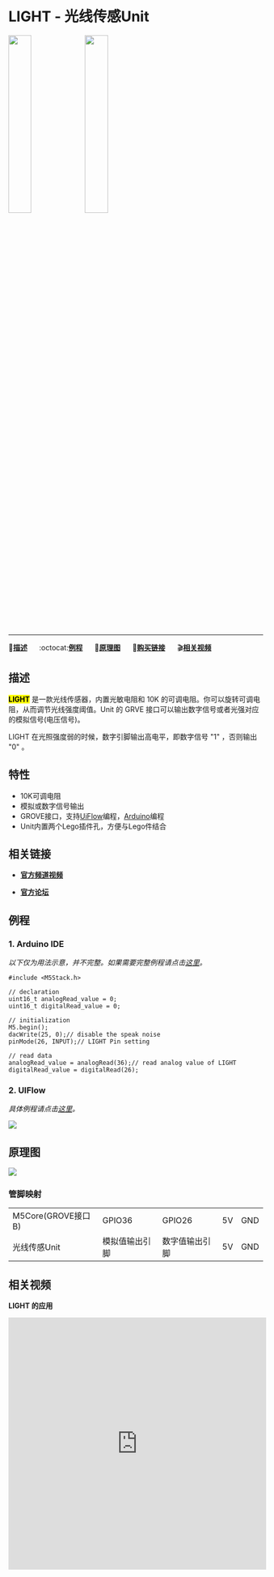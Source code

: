 # LIGHT - 光线传感Unit

<img src="assets/img/product_pics/unit/M5GO_Unit_light.png" width="30%" height="30%"><img src="assets/img/product_pics/unit/unit_light_grove_b.png" width="30%" height="30%">

***

:memo:**[描述](#描述)**&nbsp;&nbsp;&nbsp;&nbsp;&nbsp;&nbsp;:octocat:**[例程](#例程)**&nbsp;&nbsp;&nbsp;&nbsp;&nbsp;&nbsp;:electric_plug:**[原理图](#原理图)**&nbsp;&nbsp;&nbsp;&nbsp;&nbsp;&nbsp;🛒**[购买链接](https://item.taobao.com/item.htm?spm=a1z10.3-c.w4002-1172588106.52.3a93425e5PQbBs&id=577601079444)**&nbsp;&nbsp;&nbsp;&nbsp;&nbsp;&nbsp;:clapper:**[相关视频](#相关视频)**

## 描述

**<mark>LIGHT</mark>** 是一款光线传感器，内置光敏电阻和 10K 的可调电阻。你可以旋转可调电阻，从而调节光线强度阈值。Unit 的 GRVE 接口可以输出数字信号或者光强对应的模拟信号(电压信号)。

LIGHT 在光照强度弱的时候，数字引脚输出高电平，即数字信号 "1" ，否则输出 "0" 。

## 特性

-  10K可调电阻
-  模拟或数字信号输出
-  GROVE接口，支持[UiFlow](http://flow.m5stack.com)编程，[Arduino](http://www.arduino.cc)编程
-  Unit内置两个Lego插件孔，方便与Lego件结合

## 相关链接

- **[官方频道视频](https://i.youku.com/i/UNjE1ODA2MzE0OA==?spm=a2hzp.8253869.0.0)**

- **[官方论坛](http://forum.m5stack.com/)**

## 例程

### 1. Arduino IDE

*以下仅为用法示意，并不完整。如果需要完整例程请点击[这里](https://github.com/m5stack/M5-ProductExampleCodes/tree/master/Unit/LIGHT/Arduino)。*

```arduino
#include <M5Stack.h>

// declaration
uint16_t analogRead_value = 0;
uint16_t digitalRead_value = 0;

// initialization
M5.begin();
dacWrite(25, 0);// disable the speak noise
pinMode(26, INPUT);// LIGHT Pin setting

// read data
analogRead_value = analogRead(36);// read analog value of LIGHT
digitalRead_value = digitalRead(26);
```

### 2. UIFlow

*具体例程请点击[这里](https://github.com/m5stack/M5-ProductExampleCodes/tree/master/Unit/LIGHT/UIFlow)。*

<img src="assets/img/product_pics/unit/unit_example/LIGHT/example_unit_light_03.png">

## 原理图

<img src="assets/img/product_pics/unit/light_sch.JPG">

### 管脚映射

<table>
 <tr><td>M5Core(GROVE接口B)</td><td>GPIO36</td><td>GPIO26</td><td>5V</td><td>GND</td></tr>
 <tr><td>光线传感Unit</td><td>模拟值输出引脚</td><td>数字值输出引脚</td><td>5V</td><td>GND</td></tr>
</table>

## 相关视频

**LIGHT 的应用**

<iframe height=498 width=510 src='https://player.youku.com/embed/XNDAzMjE1ODkzNg==' frameborder="0" allow="accelerometer; autoplay; encrypted-media; gyroscope; picture-in-picture" allowfullscreen></iframe>